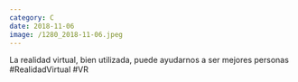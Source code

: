 ```yaml
--- 
category: C 
date: 2018-11-06 
image: /1280_2018-11-06.jpeg 
--- 
```


La realidad virtual, bien utilizada, puede ayudarnos a ser mejores personas #RealidadVirtual #VR